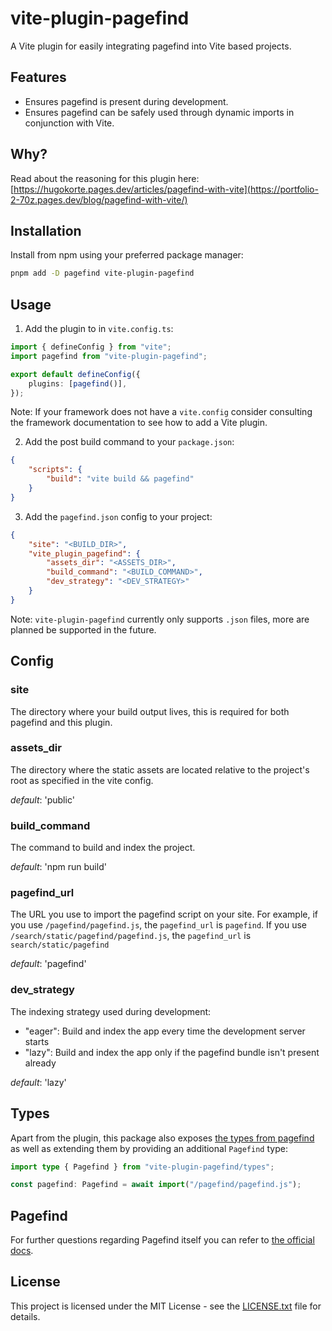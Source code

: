 # vite-plugin-pagefind

A Vite plugin for easily integrating pagefind into Vite based projects.

## Features

-   Ensures pagefind is present during development.
-   Ensures pagefind can be safely used through dynamic imports in conjunction with Vite.

## Why?

Read about the reasoning for this plugin here: [https://hugokorte.pages.dev/articles/pagefind-with-vite](https://portfolio-2-70z.pages.dev/blog/pagefind-with-vite/)

## Installation

Install from npm using your preferred package manager:

```bash
pnpm add -D pagefind vite-plugin-pagefind
```

## Usage

1. Add the plugin to in `vite.config.ts`:

```ts
import { defineConfig } from "vite";
import pagefind from "vite-plugin-pagefind";

export default defineConfig({
	plugins: [pagefind()],
});
```

Note: If your framework does not have a `vite.config` consider consulting the framework documentation to see how to add a Vite plugin.

2. Add the post build command to your `package.json`:

```json
{
	"scripts": {
		"build": "vite build && pagefind"
	}
}
```

3. Add the `pagefind.json` config to your project:

```json
{
	"site": "<BUILD_DIR>",
	"vite_plugin_pagefind": {
		"assets_dir": "<ASSETS_DIR>",
		"build_command": "<BUILD_COMMAND>",
		"dev_strategy": "<DEV_STRATEGY>"
	}
}
```

Note: `vite-plugin-pagefind` currently only supports `.json` files, more are planned be supported in the future.

## Config

### site

The directory where your build output lives, this is required for both pagefind and this plugin.

### assets_dir

The directory where the static assets are located relative to the project's root as specified in the vite config.

_default_: 'public'

### build_command

The command to build and index the project.

_default_: 'npm run build'

### pagefind_url

The URL you use to import the pagefind script on your site. For example, if you use `/pagefind/pagefind.js`, the `pagefind_url` is `pagefind`. If you use `/search/static/pagefind/pagefind.js`, the `pagefind_url` is `search/static/pagefind`

_default_: 'pagefind'

### dev_strategy

The indexing strategy used during development:

-   "eager": Build and index the app every time the development server starts
-   "lazy": Build and index the app only if the pagefind bundle isn't present already

_default_: 'lazy'

## Types

Apart from the plugin, this package also exposes [the types from pagefind](https://github.com/CloudCannon/pagefind/blob/production-docs/pagefind_web_js/types/index.d.ts) as well as extending them by providing an additional `Pagefind` type:

```ts
import type { Pagefind } from "vite-plugin-pagefind/types";

const pagefind: Pagefind = await import("/pagefind/pagefind.js");
```

## Pagefind

For further questions regarding Pagefind itself you can refer to [the official docs](https://pagefind.app/).

## License

This project is licensed under the MIT License - see the [LICENSE.txt](LICENSE.txt) file for details.
